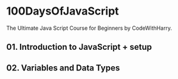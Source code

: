 # 100DaysOfJavaScript
The Ultimate Java Script Course for Beginners by CodeWithHarry.

## 01. Introduction to JavaScript + setup
## 02. Variables and Data Types
